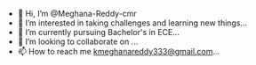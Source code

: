 - 👋 Hi, I’m @Meghana-Reddy-cmr
- 👀 I’m interested in taking challenges and learning new things...
- 🌱 I’m currently pursuing Bachelor's in ECE...
- 💞️ I’m looking to collaborate on ...
- 📫 How to reach me kmeghanareddy333@gmail.com...

<!---
Meghana-Reddy-cmr/Meghana-Reddy-cmr is a ✨ special ✨ repository because its `README.md` (this file) appears on your GitHub profile.
You can click the Preview link to take a look at your changes.
--->
